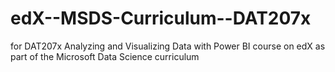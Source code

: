 # edX--MSDS-Curriculum--DAT207x
for DAT207x Analyzing and Visualizing Data with Power BI course on edX as part of the Microsoft Data Science curriculum

